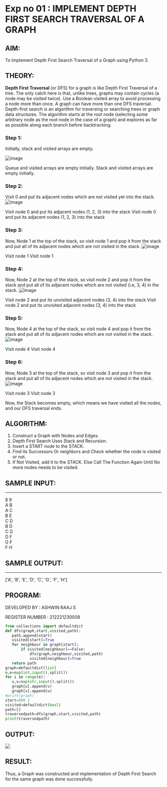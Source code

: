 # Exp no 01 : IMPLEMENT DEPTH FIRST SEARCH TRAVERSAL OF A GRAPH
## AIM:
To Implement Depth First Search Traversal of a Graph using Python 3.
## THEORY:
<strong>Depth First Traversal </strong>(or DFS) for a graph is like Depth First Traversal of a tree. The only catch here is that, unlike trees, graphs may contain cycles (a node may be visited twice). Use a Boolean visited array to avoid processing a node more than once. A graph can have more than one DFS traversal. 
Depth-first search is an algorithm for traversing or searching trees or graph data structures. The algorithm starts at the root node (selecting some arbitrary node as the root node in the case of a graph) and explores as far as possible along each branch before backtracking.
### Step 1: 
Initially, stack and visited arrays are empty.

 ![image](https://github.com/natsaravanan/19AI405FUNDAMENTALSOFARTIFICIALINTELLIGENCE/assets/87870499/640b3c6f-3ac1-49a2-a955-68da9a71f446)


Queue and visited arrays are empty initially.
Stack and visited arrays are empty initially.
### Step 2: 
Visit 0 and put its adjacent nodes which are not visited yet into the stack.
 ![image](https://github.com/natsaravanan/19AI405FUNDAMENTALSOFARTIFICIALINTELLIGENCE/assets/87870499/86dcf7d9-1f9d-49b0-a821-5976a6e77606)

 Visit node 0 and put its adjacent nodes (1, 2, 3) into the stack
 Visit node 0 and put its adjacent nodes (1, 2, 3) into the stack

### Step 3: 
Now, Node 1 at the top of the stack, so visit node 1 and pop it from the stack and put all of its adjacent nodes which are not visited in the stack.
 ![image](https://github.com/natsaravanan/19AI405FUNDAMENTALSOFARTIFICIALINTELLIGENCE/assets/87870499/e6017942-08b1-4742-87ad-c97eb97bf985)

Visit node 1
 Visit node 1

### Step 4: 
Now, Node 2 at the top of the stack, so visit node 2 and pop it from the stack and put all of its adjacent nodes which are not visited (i.e, 3, 4) in the stack.
 ![image](https://github.com/natsaravanan/19AI405FUNDAMENTALSOFARTIFICIALINTELLIGENCE/assets/87870499/6e6d123c-60ae-4f9c-a27c-c4fc7e57d57c)

 Visit node 2 and put its unvisited adjacent nodes (3, 4) into the stack
 Visit node 2 and put its unvisited adjacent nodes (3, 4) into the stack

### Step 5: 
Now, Node 4 at the top of the stack, so visit node 4 and pop it from the stack and put all of its adjacent nodes which are not visited in the stack.
 ![image](https://github.com/natsaravanan/19AI405FUNDAMENTALSOFARTIFICIALINTELLIGENCE/assets/87870499/20b76a05-5668-4da5-8189-e10fb1bb7238)

 Visit node 4
 Visit node 4

### Step 6: 
Now, Node 3 at the top of the stack, so visit node 3 and pop it from the stack and put all of its adjacent nodes which are not visited in the stack.
 ![image](https://github.com/natsaravanan/19AI405FUNDAMENTALSOFARTIFICIALINTELLIGENCE/assets/87870499/3b88f04a-7846-4f75-89b4-22bbd5b48e52)

Visit node 3
Visit node 3

Now, the Stack becomes empty, which means we have visited all the nodes, and our DFS traversal ends.

## ALGORITHM:

 1. Construct a Graph with Nodes and Edges.
 2. Depth First Search Uses Stack and Recursion.
 3. Insert a START node to the STACK.
 4. Find its Successors Or neighbors and Check whether the node is visited or not.
 5. If Not Visited, add it to the STACK. Else Call The Function Again Until No more nodes needs to be visited.




## SAMPLE INPUT:
<hr>
8 9 <BR>
A B <BR>
A C <BR>
B E <BR>
C D <BR>
B D <BR>
C G <BR>
D F <BR>
G F <BR>
F H <BR>

## SAMPLE OUTPUT:
<hr>
['A', 'B', 'E', 'D', 'C', 'G', 'F', 'H']

 ## PROGRAM:
 DEVELOPED BY : ASHWIN RAAJ S

 REGISTER NUMBER : 212221230008
 ```PYTHON
 from collections import defaultdict
def dfs(graph,start,visited,path):
    path.append(start)
    visited[start]=True
    for neighbour in graph[start]:
        if visited[neighbour]==False:
            dfs(graph,neighbour,visited,path)
            visited[neighbour]=True
    return path
graph=defaultdict(list)
n,e=map(int,input().split())
for i in range(e):
    u,v=map(str,input().split())
    graph[u].append(v)
    graph[v].append(u)
#print(graph)
start=000 2
visited=defaultdict(bool)
path=[]
traversedpath=dfs(graph,start,visited,path)
print(traversedpath)
 ```
## OUTPUT:
![](output1.png)

## RESULT:

Thus, a Graph was constructed and implementation of Depth First Search for the same graph was done successfully.

